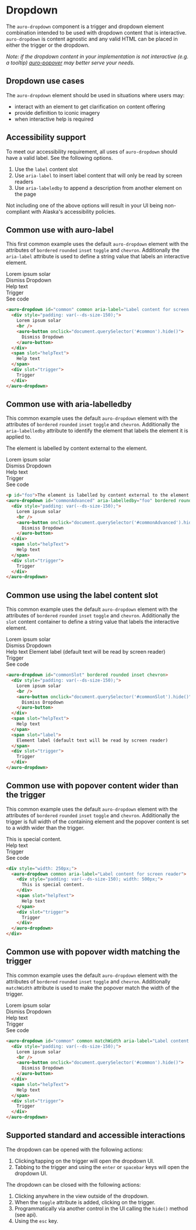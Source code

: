 <!--
The index.md file is a compiled document. No edits should be made directly to this file.

index.md is created by running `npm run build:markdownDocs`.

This file is generated based on a template fetched from `./docs/partials/index.md`
-->

# Dropdown

<!-- AURO-GENERATED-CONTENT:START (FILE:src=./description.md) -->
<!-- The below content is automatically added from ./description.md -->
The `auro-dropdown` component is a trigger and dropdown element combination intended to be used with dropdown content that is interactive. `auro-dropdown` is content agnostic and any valid HTML can be placed in either the trigger or the dropdown.

_Note: if the dropdown content in your implementation is not interactive (e.g. a tooltip) [auro-popover](http://auro.alaskaair.com/components/auro/popover) may better serve your needs._
<!-- AURO-GENERATED-CONTENT:END -->

## Dropdown use cases

<!-- AURO-GENERATED-CONTENT:START (FILE:src=./useCases.md) -->
<!-- The below content is automatically added from ./useCases.md -->
The `auro-dropdown` element should be used in situations where users may:

* interact with an element to get clarification on content offering
* provide definition to iconic imagery
* when interactive help is required
<!-- AURO-GENERATED-CONTENT:END -->

## Accessibility support

To meet our accessibility requirement, all uses of `auro-dropdown` should have a valid label. See the following options.

1. Use the `label` content slot
1. Use `aria-label` to insert label content that will only be read by screen readers
1. Use `aria-labeledby` to append a description from another element on the page

Not including one of the above options will result in your UI being non-compliant with Alaska's accessibility policies.

## Common use with auro-label

This first common example uses the default `auro-dropdown` element with the attributes of `bordered` `rounded` `inset` `toggle` and `chevron`. Additionally the `aria-label` attribute is used to define a string value that labels an interactive element.

<div class="exampleWrapper">
  <!-- AURO-GENERATED-CONTENT:START (FILE:src=./../../apiExamples/common.html) -->
  <!-- The below content is automatically added from ./../../apiExamples/common.html -->
  <auro-dropdown id="common" common aria-label="Label content for screen reader">
    <div style="padding: var(--ds-size-150);">
      Lorem ipsum solar
      <br />
      <auro-button onclick="document.querySelector('#common').hide()">
        Dismiss Dropdown
      </auro-button>
    </div>
    <span slot="helpText">
      Help text
    </span>
    <div slot="trigger">
      Trigger
    </div>
  </auro-dropdown>
  <!-- AURO-GENERATED-CONTENT:END -->
</div>
<auro-accordion alignRight>
  <span slot="trigger">See code</span>
<!-- AURO-GENERATED-CONTENT:START (CODE:src=./../../apiExamples/common.html) -->
<!-- The below code snippet is automatically added from ./../../apiExamples/common.html -->

```html
<auro-dropdown id="common" common aria-label="Label content for screen reader">
  <div style="padding: var(--ds-size-150);">
    Lorem ipsum solar
    <br />
    <auro-button onclick="document.querySelector('#common').hide()">
      Dismiss Dropdown
    </auro-button>
  </div>
  <span slot="helpText">
    Help text
  </span>
  <div slot="trigger">
    Trigger
  </div>
</auro-dropdown>
```
<!-- AURO-GENERATED-CONTENT:END -->
</auro-accordion>

## Common use with aria-labelledby

This common example uses the default `auro-dropdown` element with the attributes of `bordered` `rounded` `inset` `toggle` and `chevron`. Additionally the `aria-labelledby` attribute to identify the element that labels the element it is applied to.

<div class="exampleWrapper">
  <!-- AURO-GENERATED-CONTENT:START (FILE:src=./../../apiExamples/commonLabelledby.html) -->
  <!-- The below content is automatically added from ./../../apiExamples/commonLabelledby.html -->
  <p id="foo">The element is labelled by content external to the element.</p>
  <auro-dropdown id="commonAdvanced" aria-labelledby="foo" bordered rounded inset chevron>
    <div style="padding: var(--ds-size-150);">
      Lorem ipsum solar
      <br />
      <auro-button onclick="document.querySelector('#commonAdvanced').hide()">
        Dismiss Dropdown
      </auro-button>
    </div>
    <span slot="helpText">
      Help text
    </span>
    <div slot="trigger">
      Trigger
    </div>
  </auro-dropdown>
  <!-- AURO-GENERATED-CONTENT:END -->
</div>
<auro-accordion alignRight>
  <span slot="trigger">See code</span>
<!-- AURO-GENERATED-CONTENT:START (CODE:src=./../../apiExamples/commonLabelledby.html) -->
<!-- The below code snippet is automatically added from ./../../apiExamples/commonLabelledby.html -->

```html
<p id="foo">The element is labelled by content external to the element.</p>
<auro-dropdown id="commonAdvanced" aria-labelledby="foo" bordered rounded inset chevron>
  <div style="padding: var(--ds-size-150);">
    Lorem ipsum solar
    <br />
    <auro-button onclick="document.querySelector('#commonAdvanced').hide()">
      Dismiss Dropdown
    </auro-button>
  </div>
  <span slot="helpText">
    Help text
  </span>
  <div slot="trigger">
    Trigger
  </div>
</auro-dropdown>
```
<!-- AURO-GENERATED-CONTENT:END -->
</auro-accordion>

## Common use using the label content slot

This common example uses the default `auro-dropdown` element with the attributes of `bordered` `rounded` `inset` `toggle` and `chevron`. Additionally the `slot` content container to define a string value that labels the interactive element.

<div class="exampleWrapper">
  <!-- AURO-GENERATED-CONTENT:START (FILE:src=./../../apiExamples/commonSlot.html) -->
  <!-- The below content is automatically added from ./../../apiExamples/commonSlot.html -->
  <auro-dropdown id="commonSlot" bordered rounded inset chevron>
    <div style="padding: var(--ds-size-150);">
      Lorem ipsum solar
      <br />
      <auro-button onclick="document.querySelector('#commonSlot').hide()">
        Dismiss Dropdown
      </auro-button>
    </div>
    <span slot="helpText">
      Help text
    </span>
    <span slot="label">
      Element label (default text will be read by screen reader)
    </span>
    <div slot="trigger">
      Trigger
    </div>
  </auro-dropdown>
  <!-- AURO-GENERATED-CONTENT:END -->
</div>
<auro-accordion alignRight>
  <span slot="trigger">See code</span>
<!-- AURO-GENERATED-CONTENT:START (CODE:src=./../../apiExamples/commonSlot.html) -->
<!-- The below code snippet is automatically added from ./../../apiExamples/commonSlot.html -->

```html
<auro-dropdown id="commonSlot" bordered rounded inset chevron>
  <div style="padding: var(--ds-size-150);">
    Lorem ipsum solar
    <br />
    <auro-button onclick="document.querySelector('#commonSlot').hide()">
      Dismiss Dropdown
    </auro-button>
  </div>
  <span slot="helpText">
    Help text
  </span>
  <span slot="label">
    Element label (default text will be read by screen reader)
  </span>
  <div slot="trigger">
    Trigger
  </div>
</auro-dropdown>
```
<!-- AURO-GENERATED-CONTENT:END -->
</auro-accordion>

## Common use with popover content wider than the trigger

This common example uses the default `auro-dropdown` element with the attributes of `bordered` `rounded` `inset` `toggle` and `chevron`. Additionally the trigger is full width of the containing element and the popover content is set to a width wider than the trigger.

<div class="exampleWrapper">
  <!-- AURO-GENERATED-CONTENT:START (FILE:src=./../../apiExamples/widerPopover.html) -->
  <!-- The below content is automatically added from ./../../apiExamples/widerPopover.html -->
  <div style="width: 250px;">
    <auro-dropdown common aria-label="Label content for screen reader">
      <div style="padding: var(--ds-size-150); width: 500px;">
        This is special content.
      </div>
      <span slot="helpText">
        Help text
      </span>
      <div slot="trigger">
        Trigger
      </div>
    </auro-dropdown>
  </div>
  <!-- AURO-GENERATED-CONTENT:END -->
</div>
<auro-accordion alignRight>
  <span slot="trigger">See code</span>
<!-- AURO-GENERATED-CONTENT:START (CODE:src=./../../apiExamples/widerPopover.html) -->
<!-- The below code snippet is automatically added from ./../../apiExamples/widerPopover.html -->

```html
<div style="width: 250px;">
  <auro-dropdown common aria-label="Label content for screen reader">
    <div style="padding: var(--ds-size-150); width: 500px;">
      This is special content.
    </div>
    <span slot="helpText">
      Help text
    </span>
    <div slot="trigger">
      Trigger
    </div>
  </auro-dropdown>
</div>
```
<!-- AURO-GENERATED-CONTENT:END -->
</auro-accordion>

## Common use with popover width matching the trigger

This common example uses the default `auro-dropdown` element with the attributes of `bordered` `rounded` `inset` `toggle` and `chevron`. Additionally  `matchWidth` attribute is used to make the popover match the width of the trigger.

<div class="exampleWrapper">
  <!-- AURO-GENERATED-CONTENT:START (FILE:src=./../../apiExamples/commonMatchWidth.html) -->
  <!-- The below content is automatically added from ./../../apiExamples/commonMatchWidth.html -->
  <auro-dropdown id="common" common matchWidth aria-label="Label content for screen reader">
    <div style="padding: var(--ds-size-150);">
      Lorem ipsum solar
      <br />
      <auro-button onclick="document.querySelector('#common').hide()">
        Dismiss Dropdown
      </auro-button>
    </div>
    <span slot="helpText">
      Help text
    </span>
    <div slot="trigger">
      Trigger
    </div>
  </auro-dropdown>
  <!-- AURO-GENERATED-CONTENT:END -->
</div>
<auro-accordion alignRight>
  <span slot="trigger">See code</span>
<!-- AURO-GENERATED-CONTENT:START (CODE:src=./../../apiExamples/commonMatchWidth.html) -->
<!-- The below code snippet is automatically added from ./../../apiExamples/commonMatchWidth.html -->

```html
<auro-dropdown id="common" common matchWidth aria-label="Label content for screen reader">
  <div style="padding: var(--ds-size-150);">
    Lorem ipsum solar
    <br />
    <auro-button onclick="document.querySelector('#common').hide()">
      Dismiss Dropdown
    </auro-button>
  </div>
  <span slot="helpText">
    Help text
  </span>
  <div slot="trigger">
    Trigger
  </div>
</auro-dropdown>
```
<!-- AURO-GENERATED-CONTENT:END -->
</auro-accordion>

## Supported standard and accessible interactions

The dropdown can be opened with the following actions:

1. Clicking/tapping on the trigger will open the dropdown UI.
1. Tabbing to the trigger and using the `enter` or `spacebar` keys will open the dropdown UI.

The dropdown can be closed with the following actions:

1. Clicking anywhere in the view outside of the dropdown.
1. When the `toggle` attribute is added, clicking on the trigger.
1. Programmatically via another control in the UI calling the `hide()` method (see api).
1. Using the `esc` key.

